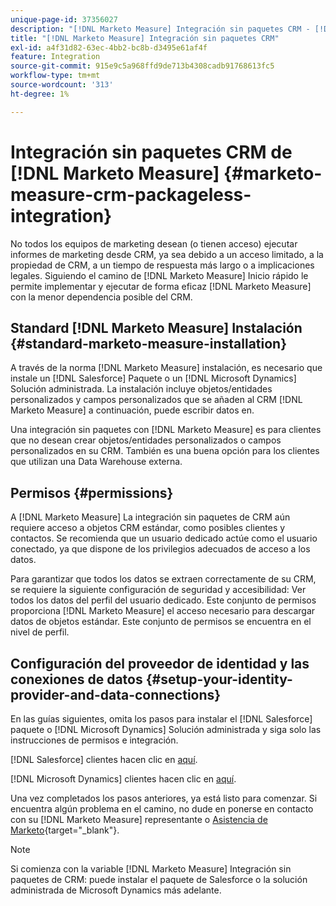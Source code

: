 ```yaml
---
unique-page-id: 37356027
description: "[!DNL Marketo Measure] Integración sin paquetes CRM - [!DNL Marketo Measure]"
title: "[!DNL Marketo Measure] Integración sin paquetes CRM"
exl-id: a4f31d82-63ec-4bb2-bc8b-d3495e61af4f
feature: Integration
source-git-commit: 915e9c5a968ffd9de713b4308cadb91768613fc5
workflow-type: tm+mt
source-wordcount: '313'
ht-degree: 1%

---
```


# Integración sin paquetes CRM de [!DNL Marketo Measure] {#marketo-measure-crm-packageless-integration}

No todos los equipos de marketing desean (o tienen acceso) ejecutar informes de marketing desde CRM, ya sea debido a un acceso limitado, a la propiedad de CRM, a un tiempo de respuesta más largo o a implicaciones legales. Siguiendo el camino de [!DNL Marketo Measure] Inicio rápido le permite implementar y ejecutar de forma eficaz [!DNL Marketo Measure] con la menor dependencia posible del CRM.

## Standard [!DNL Marketo Measure] Instalación {#standard-marketo-measure-installation}

A través de la norma [!DNL Marketo Measure] instalación, es necesario que instale un [!DNL Salesforce] Paquete o un [!DNL Microsoft Dynamics] Solución administrada. La instalación incluye objetos/entidades personalizados y campos personalizados que se añaden al CRM [!DNL Marketo Measure] a continuación, puede escribir datos en.

Una integración sin paquetes con [!DNL Marketo Measure] es para clientes que no desean crear objetos/entidades personalizados o campos personalizados en su CRM. También es una buena opción para los clientes que utilizan una Data Warehouse externa.

## Permisos {#permissions}

A [!DNL Marketo Measure] La integración sin paquetes de CRM aún requiere acceso a objetos CRM estándar, como posibles clientes y contactos. Se recomienda que un usuario dedicado actúe como el usuario conectado, ya que dispone de los privilegios adecuados de acceso a los datos.

Para garantizar que todos los datos se extraen correctamente de su CRM, se requiere la siguiente configuración de seguridad y accesibilidad: Ver todos los datos del perfil del usuario dedicado. Este conjunto de permisos proporciona [!DNL Marketo Measure] el acceso necesario para descargar datos de objetos estándar. Este conjunto de permisos se encuentra en el nivel de perfil.

## Configuración del proveedor de identidad y las conexiones de datos {#setup-your-identity-provider-and-data-connections}

En las guías siguientes, omita los pasos para instalar el [!DNL Salesforce] paquete o [!DNL Microsoft Dynamics] Solución administrada y siga solo las instrucciones de permisos e integración.

[!DNL Salesforce] clientes hacen clic en [aquí](/help/configuration-and-setup/marketo-measure-and-salesforce/marketo-measure-salesforce-package-installation-and-set-up.md).

[!DNL Microsoft Dynamics] clientes hacen clic en [aquí](/help/marketo-measure-and-dynamics/getting-started-with-marketo-measure-and-dynamics/microsoft-dynamics-crm-installation-guide.md).

Una vez completados los pasos anteriores, ya está listo para comenzar. Si encuentra algún problema en el camino, no dude en ponerse en contacto con su [!DNL Marketo Measure] representante o [Asistencia de Marketo](https://nation.marketo.com/t5/support/ct-p/Support){target="_blank"}.

>[!NOTE]
>
>Si comienza con la variable [!DNL Marketo Measure] Integración sin paquetes de CRM: puede instalar el paquete de Salesforce o la solución administrada de Microsoft Dynamics más adelante.
